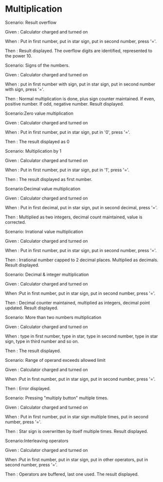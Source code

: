 # Multiplication

Scenario: Result overflow

Given : Calculator charged and turned on

When : Put in first number, put in star sign, put in second number, press '='.

Then : Result displayed. The overflow digits are identified, represented to
the power 10.

Scenario: Signs of the numbers.

Given : Calculator charged and turned on

When : put in first number with sign, put in star sign, put in second number
with sign, press '='.

Then : Normal multiplication is done, plus sign counter maintained. If even,
positive number. If odd, negative number. Result displayed.

Scenario:Zero value multiplication

Given : Calculator charged and turned on

When : Put in first number, put in star sign, put in '0', press '='.

Then : The result displayed as 0

Scenario: Multiplication by 1

Given : Calculator charged and turned on

When : Put in first number, put in star sign, put in '1', press '='.

Then : The result displayed as first number.

Scenario:Decimal value multiplication

Given : Calculator charged and turned on

When : Put in first decimal, put in star sign, put in second decimal, press '='.

Then : Multiplied as two integers, decimal count maintained, value is corrected.

Scenario: Irrational value multiplication

Given : Calculator charged and turned on

When : Put in first number, put in star sign, put in second number, press '='.

Then : Irrational number capped to 2 decimal places. Multiplied as decimals.
Result displayed.

Scenario: Decimal & integer multiplication

Given : Calculator charged and turned on

When :Put in first number, put in star sign, put in second number, press '='.

Then : Decimal counter maintained, multiplied as integers, decimal point updated.
Result displayed.

Scenario: More than two numbers multiplication

Given : Calculator charged and turned on

When : type in first number, type in star, type in second number, type in star sign,
type in third number and so on.

Then : The result displayed.

Scenario: Range of operand exceeds allowed limit

Given : Calculator charged and turned on

When :Put in first number, put in star sign, put in second number, press '='.

Then : Error displayed.

Scenario: Pressing "multiply button" multiple times.

Given : Calculator charged and turned on

When : Put in first number, put in star sign multiple times, put in
second number, press '='.

Then : Star sign is overwritten by itself multiple times. Result displayed.

Scenario:Interleaving operators

Given : Calculator charged and turned on

When :Put in first number, put in star sign, put in other operators,
put in second number, press '='.

Then : Operators are buffered, last one used. The result displayed.
